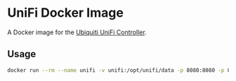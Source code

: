 # UniFi Docker Image

A Docker image for the [Ubiquiti UniFi Controller](https://www.ubnt.com).

## Usage

```bash
docker run --rm --name unifi -v unifi:/opt/unifi/data -p 8080:8080 -p 8443:8443 -p 8843:8843 -p 8880:8880 ipstatic/unifi:latest`
```
